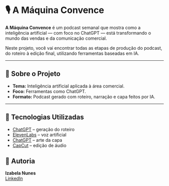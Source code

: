 
# 🎙️ A Máquina Convence

**A Máquina Convence** é um podcast semanal que mostra como a inteligência artificial — com foco no ChatGPT — está transformando o mundo das vendas e da comunicação comercial.

Neste projeto, você vai encontrar todas as etapas de produção do podcast, do roteiro à edição final, utilizando ferramentas baseadas em IA.

---

## 🧠 Sobre o Projeto

- **Tema:** Inteligência artificial aplicada à área comercial.
- **Foco:** Ferramentas como ChatGPT.
- **Formato:** Podcast gerado com roteiro, narração e capa feitos por IA.

---

## 🚀 Tecnologias Utilizadas

- [ChatGPT](https://chat.openai.com) – geração do roteiro
- [ElevenLabs](https://beta.elevenlabs.io) – voz artificial
- [ChatGPT](https://chat.openai.com) – arte da capa
- [CapCut](https://www.capcut.com/pt-br/) – edição de áudio

## 👤 Autoria

**Izabela Nunes**  
[LinkedIn](https://www.linkedin.com/in/izabela-nunes-549500233/)
